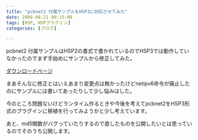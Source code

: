 ```yaml
---
title: "pcbnet2 付属サンプルをHSP3に対応させてみた"
date: 2008-08-21 00:15:00
tags: [HSP, HSPプラグイン]
categories: [ブログ]

---
```


pcbnet2 付属サンプルはHSP2の書式で書かれているのでHSP3では動作していなかったのでまず手始めにサンプルから修正してみた。

[ダウンロードページ][1]

 [1]: /blog/2008/08/20/hsp-pcbnet2-sample-hsp3-fix.html

まあそんなに修正とはいえあまり変更点は無かったけどnetipv6命令が廃止したのにサンプルには書いてあったりして少し悩みはした。

今のところ問題ないけどランタイム作るときや今後を考えてpcbnet2をHSP3形式のプラグインに移植を行ってみようかと少し考えています。

あと、md5関数がバグっていたりするので直したものを公開したいとは思っているのでそのうち公開します。
